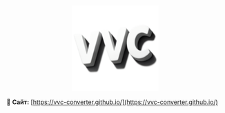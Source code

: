 <p align="center">
  <a href="https://vvc-converter.github.io/">
    <img src="image/web-app-manifest-512x512.png" alt="VVC Converter" width="200" />
  </a>
</p>

🔗 **Сайт:**      [https://vvc-converter.github.io/](https://vvc-converter.github.io/) 
